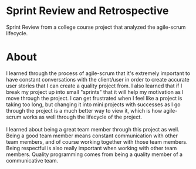 # Sprint Review and Retrospective
 Sprint Review from a college course project that analyzed the agile-scrum lifecycle.

# About
 I learned through the process of agile-scrum that it's extremely important to have constant conversations with the client/user in order to create accurate user stories that I can create a quality project from. I also learned that if I break my project up into small "sprints" that it will help my motivation as I move through the project. I can get frustrated when I feel like a project is taking too long, but changing it into mini projects with successes as I go through the project is a much better way to view it, which is how agile-scrum works as well through the lifecycle of the project. <br><br>
 I learned about being a great team member through this project as well. Being a good team member means constant communication with other team members, and of course working together with those team members. Being respectful is also really important when working with other team members. Quality programming comes from being a quality member of a communicative team. 
